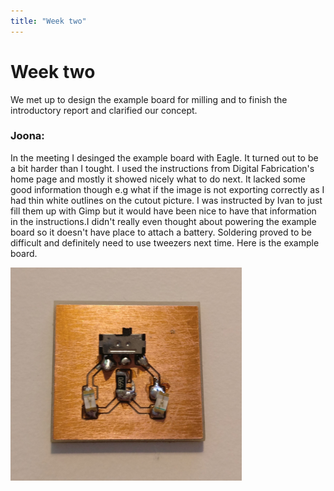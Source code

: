 ```yaml
---
title: "Week two"
---
```


# Week two

We met up to design the example board for milling and to finish the introductory report and clarified our concept.

### Joona:
In the meeting I desinged the example board with Eagle. It turned out to be a bit harder than I tought. I used the instructions from Digital Fabrication's home page and mostly it showed nicely what to do next. It lacked some good information though e.g what if the image is not exporting correctly as I had thin white outlines on the cutout picture. I was instructed by Ivan to just fill them up with Gimp but it would have been nice to have that information in the instructions.I didn't really even thought about powering the example board so it doesn't have place to attach a battery. Soldering proved to be difficult and definitely need to use tweezers next time. Here is the example board.

<img src="https://raw.githubusercontent.com/kpalok/Digifab/master/Images/Example.jpg" width="370">
